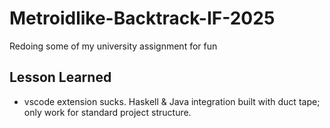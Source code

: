 # Metroidlike-Backtrack-IF-2025
Redoing some of my university assignment for fun

## Lesson Learned
- vscode extension sucks. Haskell & Java integration built with duct tape; only work for standard project structure.
